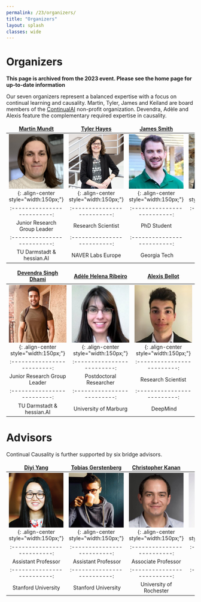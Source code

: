 ```yaml
---
permalink: /23/organizers/
title: "Organizers"
layout: splash
classes: wide
---
```

 <style type="text/css">
    .image-left {
      display: block;
      margin-left: auto;
      margin-right: auto;
      float: right;
    }
    td, th {
   		border: none!important;
   	} 
   	table th:first-of-type {
    	width: 15%;
	}
	table th:nth-of-type(2) {
    	width: 15%;
	}
	table th:nth-of-type(3) {
    	width: 15%;
	}
	table th:nth-of-type(4) {
    	width: 15%;
	}
	table th:nth-of-type(5) {
    	width: 15%;
	}
	table th:nth-of-type(6) {
    	width: 15%;
	}
 </style>


# Organizers

**This page is archived from the 2023 event. Please see the home page for up-to-date information**

Our seven organizers represent a balanced expertise with a focus on continual learning and causality. Martin, Tyler, James and Keiland are board members of the [ContinualAI](https://www.continualai.org) non-profit organization. Devendra, Adèle and Alexis feature the complementary required expertise in causality. 

<a href="http://owll-lab.com">Martin Mundt</a> |  <a href="https://tyler-hayes.github.io">Tyler Hayes</a> | <a href="https://jamessealesmith.github.io">James Smith</a> | <a href="https://www.kwcooper.xyz">Keiland Cooper</a>
:-------------------------:|:-------------------------:|:-------------------------:|:-------------------------: 
![image-left]( /assets/images/martin.jpg){: .align-center style="width:150px;"}  |  ![image-left]( /assets/images/tyler.jpg){: .align-center style="width:150px;"} | ![image-left]( /assets/images/james.jpg){: .align-center style="width:150px;"} | ![image-left]( /assets/images/keiland.jpg){: .align-center style="width:150px;"}
:-------------------------:|:-------------------------:|:-------------------------:|:-------------------------: 
Junior Research Group Leader  | Research Scientist | PhD Student | PhD Candidate
:-------------------------:|:-------------------------:|:-------------------------: 
TU Darmstadt & hessian.AI | NAVER Labs Europe | Georgia Tech | University of California


<a href="https://sites.google.com/view/devendradhami">Devendra Singh Dhami</a> |  <a href="https://adele.github.io">Adèle Helena Ribeiro</a> | <a href="https://alexisbellot.github.io/Website/">Alexis Bellot</a>
:-------------------------:|:-------------------------:|:-------------------------:
![image-left]( /assets/images/devendra.jpg){: .align-center style="width:150px;"}  |  ![image-left]( /assets/images/adele.jpg){: .align-center style="width:150px;"} | ![image-left]( /assets/images/alexis.jpg){: .align-center style="width:150px;"} 
:-------------------------:|:-------------------------:|:-------------------------:
Junior Research Group Leader  | Postdoctoral Researcher | Research Scientist
:-------------------------:|:-------------------------:|:-------------------------: 
TU Darmstadt & hessian.AI | University of Marburg | DeepMind

# Advisors

Continual Causality is further supported by six bridge advisors. 

<a href="https://cs.stanford.edu/~diyiy/">Diyi Yang</a> | <a href="https://cicl.stanford.edu/member/tobias_gerstenberg/">Tobias Gerstenberg</a> | <a href="https://chriskanan.com">Christopher Kanan</a> | <a href="https://ml-research.github.io/people/kkersting/">Kristian Kersting</a> | <a href="https://webdocs.cs.ualberta.ca/~whitem/">Martha White</a> | <a href="https://sites.google.com/view/razp">Razvan Pascanu</a>
:-------------------------:|:-------------------------:|:-------------------------:|:-------------------------:|:-------------------------:|:-------------------------: 
![image-left]( /assets/images/diyi.jpg){: .align-center style="width:150px;"} | ![image-left]( /assets/images/tobias.jpg){: .align-center style="width:150px;"} | ![image-left]( /assets/images/christopher.jpg){: .align-center style="width:150px;"} | ![image-left]( /assets/images/kristian.jpg){: .align-center style="width:150px;"} | ![image-left]( /assets/images/martha.jpg){: .align-center style="width:150px;"} | ![image-left]( /assets/images/razvan.jpg){: .align-center style="width:150px;"}
:-------------------------:|:-------------------------:|:-------------------------:|:-------------------------:|:-------------------------:|:-------------------------: 
Assistant Professor | Assistant Professor | Associate Professor | Full Professor | Associate Professor | Research Scientist
:-------------------------:|:-------------------------:|:-------------------------:|:-------------------------:|:-------------------------:|:-------------------------: 
Stanford University | Stanford University | University of Rochester | TU Darmstadt, hessian.AI | University of Alberta, Amii | DeepMind  








